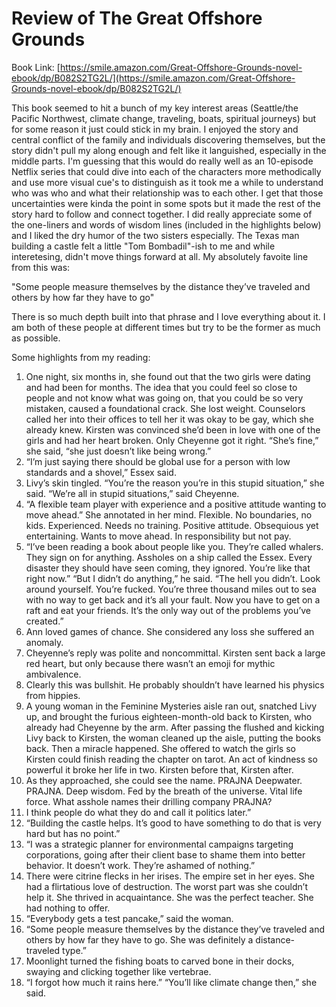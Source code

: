 
# Review of The Great Offshore Grounds 
Book Link: [https://smile.amazon.com/Great-Offshore-Grounds-novel-ebook/dp/B082S2TG2L/](https://smile.amazon.com/Great-Offshore-Grounds-novel-ebook/dp/B082S2TG2L/)

This book seemed to hit a bunch of my key interest areas (Seattle/the Pacific Northwest, climate change, traveling, boats, spiritual journeys) but for some reason it just could stick in my brain. I enjoyed the story and central conflict of the family and individuals discovering themselves, but the story didn't pull my along enough and felt like it languished, especially in the middle parts. I'm guessing that this would do really well as an 10-episode Netflix series that could dive into each of the characters more methodically and use more visual cue's to distinguish as it took me a while to understand who was who and what their relationship was to each other. I get that those uncertainties were kinda the point in some spots but it made the rest of the story hard to follow and connect together. I did really appreciate some of the one-liners and words of wisdom lines (included in the highlights below) and I liked the dry humor of the two sisters especially. The Texas man building a castle felt a little "Tom Bombadil"-ish to me and while interetesing, didn't move things forward at all. My absolutely favoite line from this was:

"Some people measure themselves by the distance they’ve traveled and others by how far they have to go"

There is so much depth built into that phrase and I love everything about it. I am both of these people at different times but try to be the former as much as possible.


Some highlights from my reading:
1. One night, six months in, she found out that the two girls were dating and had been for months. The idea that you could feel so close to people and not know what was going on, that you could be so very mistaken, caused a foundational crack. She lost weight. Counselors called her into their offices to tell her it was okay to be gay, which she already knew. Kirsten was convinced she’d been in love with one of the girls and had her heart broken. Only Cheyenne got it right. “She’s fine,” she said, “she just doesn’t like being wrong.”
1. “I’m just saying there should be global use for a person with low standards and a shovel,” Essex said.
1. Livy’s skin tingled. “You’re the reason you’re in this stupid situation,” she said. “We’re all in stupid situations,” said Cheyenne.
1. “A flexible team player with experience and a positive attitude wanting to move ahead.” She annotated in her mind. Flexible. No boundaries, no kids. Experienced. Needs no training. Positive attitude. Obsequious yet entertaining. Wants to move ahead. In responsibility but not pay.
1. “I’ve been reading a book about people like you. They’re called whalers. They sign on for anything. Assholes on a ship called the Essex. Every disaster they should have seen coming, they ignored. You’re like that right now.” “But I didn’t do anything,” he said. “The hell you didn’t. Look around yourself. You’re fucked. You’re three thousand miles out to sea with no way to get back and it’s all your fault. Now you have to get on a raft and eat your friends. It’s the only way out of the problems you’ve created.”
1. Ann loved games of chance. She considered any loss she suffered an anomaly.
1. Cheyenne’s reply was polite and noncommittal. Kirsten sent back a large red heart, but only because there wasn’t an emoji for mythic ambivalence.
1. Clearly this was bullshit. He probably shouldn’t have learned his physics from hippies.
1. A young woman in the Feminine Mysteries aisle ran out, snatched Livy up, and brought the furious eighteen-month-old back to Kirsten, who already had Cheyenne by the arm. After passing the flushed and kicking Livy back to Kirsten, the woman cleaned up the aisle, putting the books back. Then a miracle happened. She offered to watch the girls so Kirsten could finish reading the chapter on tarot. An act of kindness so powerful it broke her life in two. Kirsten before that, Kirsten after.
1. As they approached, she could see the name. PRAJNA Deepwater. PRAJNA. Deep wisdom. Fed by the breath of the universe. Vital life force. What asshole names their drilling company PRAJNA?
1. I think people do what they do and call it politics later.”
1. “Building the castle helps. It’s good to have something to do that is very hard but has no point.”
1. “I was a strategic planner for environmental campaigns targeting corporations, going after their client base to shame them into better behavior. It doesn’t work. They’re ashamed of nothing.”
1. There were citrine flecks in her irises. The empire set in her eyes. She had a flirtatious love of destruction. The worst part was she couldn’t help it. She thrived in acquaintance. She was the perfect teacher. She had nothing to offer.
1. “Everybody gets a test pancake,” said the woman.
1. “Some people measure themselves by the distance they’ve traveled and others by how far they have to go. She was definitely a distance-traveled type.”
1. Moonlight turned the fishing boats to carved bone in their docks, swaying and clicking together like vertebrae.
1. “I forgot how much it rains here.” “You’ll like climate change then,” she said.
